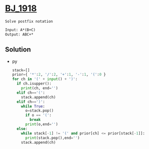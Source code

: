 # [BJ_1918](https://acmicpc.net/problem/1918)

```en
Solve postfix notation
```

```txt
Input: A*(B+C)
Output: ABC+*
```

## Solution

* py

  ```py
  stack=[]
  prior={ '*':2, '/':2, '+':1, '-':1, '(':0 }
  for ch in '(' + input() + ')':
    if ch.isupper():
      print(ch, end='')
    elif ch=='(':
      stack.append(ch)
    elif ch==')':
      while True:
        o=stack.pop()
        if o == '(':
          break
        print(o,end='')
    else:
      while stack[-1] != '(' and prior[ch] <= prior[stack[-1]]:
        print(stack.pop(),end='')
      stack.append(ch)
  ```

